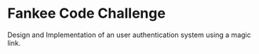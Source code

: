 # Fankee Code Challenge
Design and Implementation of an user authentication system using a magic link.
